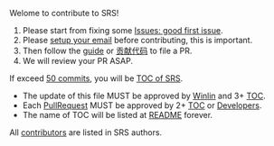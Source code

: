 Welome to contribute to SRS!

1. Please start from fixing some [Issues: good first issue](https://github.com/ossrs/srs/issues?q=is%3Aopen+is%3Aissue+label%3A%22good+first+issue%22).
1. Please [setup your email](https://ossrs.io/lts/en-us/how-to-file-pr#setup-your-email) before contributing, this is important.
1. Then follow the [guide](https://ossrs.io/lts/en-us/how-to-file-pr) or [贡献代码](https://ossrs.net/lts/zh-cn/how-to-file-pr) to file a PR.
1. We will review your PR ASAP.

If exceed [50 commits](https://github.com/ossrs/srs/graphs/contributors), you will be [TOC of SRS](https://github.com/ossrs/srs/blob/develop/trunk/AUTHORS.md#toc).

* The update of this file MUST be approved by [Winlin](https://github.com/winlinvip) and 3+ [TOC](https://github.com/ossrs/srs/blob/develop/trunk/AUTHORS.md#toc).
* Each [PullRequest](https://github.com/ossrs/srs/pulls) MUST be approved by 2+ [TOC](https://github.com/ossrs/srs/blob/develop/trunk/AUTHORS.md#toc) or [Developers](https://github.com/ossrs/srs/blob/develop/trunk/AUTHORS.md#developers).
* The name of TOC will be listed at [README](https://github.com/ossrs/srs#authors) forever.

All [contributors](https://github.com/ossrs/srs/blob/develop/trunk/AUTHORS.md#contributors) are listed in SRS authors.

